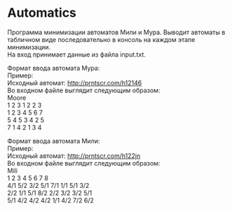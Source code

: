# Automatics
Программа минимизации автоматов Мили и Мура. Выводит автоматы в табличном виде последовательно в консоль на каждом этапе минимизации. <br />  На вход принимает данные из файла input.txt. <br />


Формат ввода автомата Мура:<br />
Пример:<br />
Исходный автомат: http://prntscr.com/h12146<br />
Во входном файле выглядит следующим образом:<br />
Moore<br />
1 2 3 1 2 2 3<br />
1 2 3 4 5 6 7<br />
5 4 5 3 4 2 5<br />
7 1 4 2 1 3 4<br />


Формат ввода автомата Мили:<br />
Пример:<br />
Исходный автомат: http://prntscr.com/h122jn<br />
Во входном файле выглядит следующим образом:<br />
Mili<br />
1 2 3 4 5 6 7 8<br />
4/1 5/2 3/2 5/1 7/1 1/1 5/1 3/2<br />
2/2 1/1 5/1 8/2 2/2 3/2 3/2 5/1<br />
5/1 4/2 4/2 4/2 1/1 4/2 7/2 6/2<br />
